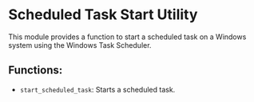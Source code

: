 # Scheduled Task Start Utility

This module provides a function to start a scheduled task on a Windows system using the Windows Task Scheduler.

## Functions:
* `start_scheduled_task`: Starts a scheduled task.